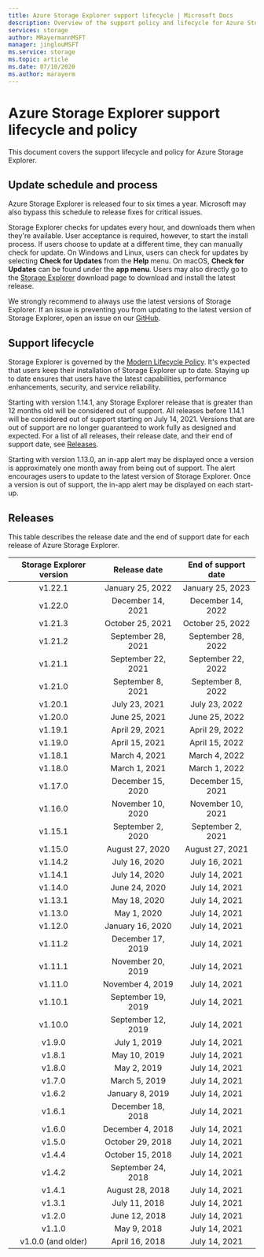 ```yaml
---
title: Azure Storage Explorer support lifecycle | Microsoft Docs
description: Overview of the support policy and lifecycle for Azure Storage Explorer
services: storage
author: MRayermannMSFT
manager: jinglouMSFT
ms.service: storage
ms.topic: article
ms.date: 07/10/2020
ms.author: marayerm
---
```


# Azure Storage Explorer support lifecycle and policy

This document covers the support lifecycle and policy for Azure Storage Explorer.

## Update schedule and process

Azure Storage Explorer is released four to six times a year. Microsoft may also bypass this schedule to release fixes for critical issues.

Storage Explorer checks for updates every hour, and downloads them when they're available. User acceptance is required, however, to start the install process. If users choose to update at a different time, they can manually check for update. On Windows and Linux, users can check for updates by selecting **Check for Updates** from the **Help** menu. On macOS, **Check for Updates** can be found under the **app menu**. Users may also directly go to the [Storage Explorer](https://azure.microsoft.com/features/storage-explorer/) download page to download and install the latest release.

We strongly recommend to always use the latest versions of Storage Explorer. If an issue is preventing you from updating to the latest version of Storage Explorer, open an issue on our [GitHub](https://github.com/microsoft/AzureStorageExplorer).

## Support lifecycle

Storage Explorer is governed by the [Modern Lifecycle Policy](https://support.microsoft.com/help/30881/modern-lifecycle-policy). It's expected that users keep their installation of Storage Explorer up to date. Staying up to date ensures that users have the latest capabilities, performance enhancements, security, and service reliability.

Starting with version 1.14.1, any Storage Explorer release that is greater than 12 months old will be considered out of support. All releases before 1.14.1 will be considered out of support starting on July 14, 2021. Versions that are out of support are no longer guaranteed to work fully as designed and expected. For a list of all releases, their release date, and their end of support date, see [Releases](#releases).

Starting with version 1.13.0, an in-app alert may be displayed once a version is approximately one month away from being out of support. The alert encourages users to update to the latest version of Storage Explorer. Once a version is out of support, the in-app alert may be displayed on each start-up.

## Releases

This table describes the release date and the end of support date for each release of Azure Storage Explorer.

| Storage Explorer version  | Release date       | End of support date |
|:-------------------------:|:------------------:|:-------------------:|
| v1.22.1                   | January 25, 2022   | January 25, 2023    |
| v1.22.0                   | December 14, 2021  | December 14, 2022   |
| v1.21.3                   | October 25, 2021   | October 25, 2022    |
| v1.21.2                   | September 28, 2021 | September 28, 2022  |
| v1.21.1                   | September 22, 2021 | September 22, 2022  |
| v1.21.0                   | September 8, 2021  | September 8, 2022   |
| v1.20.1                   | July 23, 2021      | July 23, 2022       |
| v1.20.0                   | June 25, 2021      | June 25, 2022       |
| v1.19.1                   | April 29, 2021     | April 29, 2022      |
| v1.19.0                   | April 15, 2021     | April 15, 2022      |
| v1.18.1                   | March 4, 2021      | March 4, 2022       |
| v1.18.0                   | March 1, 2021      | March 1, 2022       |
| v1.17.0                   | December 15, 2020  | December 15, 2021   |
| v1.16.0                   | November 10, 2020  | November 10, 2021   |
| v1.15.1                   | September 2, 2020  | September 2, 2021   |
| v1.15.0                   | August 27, 2020    | August 27, 2021     |
| v1.14.2                   | July 16, 2020      | July 16, 2021       |
| v1.14.1                   | July 14, 2020      | July 14, 2021       |
| v1.14.0                   | June 24, 2020      | July 14, 2021       |
| v1.13.1                   | May 18, 2020       | July 14, 2021       |
| v1.13.0                   | May 1, 2020        | July 14, 2021       |
| v1.12.0                   | January 16, 2020   | July 14, 2021       |
| v1.11.2                   | December 17, 2019  | July 14, 2021       |
| v1.11.1                   | November 20, 2019  | July 14, 2021       |
| v1.11.0                   | November 4, 2019   | July 14, 2021       |
| v1.10.1                   | September 19, 2019 | July 14, 2021       |
| v1.10.0                   | September 12, 2019 | July 14, 2021       |
| v1.9.0                    | July 1, 2019       | July 14, 2021       |
| v1.8.1                    | May 10, 2019       | July 14, 2021       |
| v1.8.0                    | May 2, 2019        | July 14, 2021       |
| v1.7.0                    | March 5, 2019      | July 14, 2021       |
| v1.6.2                    | January 8, 2019    | July 14, 2021       |
| v1.6.1                    | December 18, 2018  | July 14, 2021       |
| v1.6.0                    | December 4, 2018   | July 14, 2021       |
| v1.5.0                    | October 29, 2018   | July 14, 2021       |
| v1.4.4                    | October 15, 2018   | July 14, 2021       |
| v1.4.2                    | September 24, 2018 | July 14, 2021       |
| v1.4.1                    | August 28, 2018    | July 14, 2021       |
| v1.3.1                    | July 11, 2018      | July 14, 2021       |
| v1.2.0                    | June 12, 2018      | July 14, 2021       |
| v1.1.0                    | May 9, 2018        | July 14, 2021       |
| v1.0.0 (and older)        | April 16, 2018     | July 14, 2021       |
